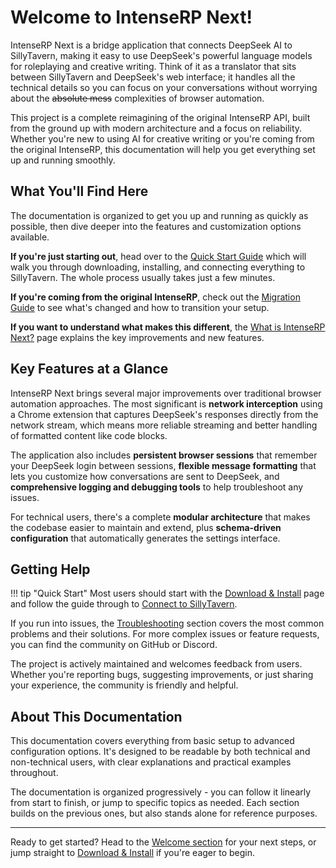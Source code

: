 # Welcome to IntenseRP Next!

IntenseRP Next is a bridge application that connects DeepSeek AI to SillyTavern, making it easy to use DeepSeek's powerful language models for roleplaying and creative writing. Think of it as a translator that sits between SillyTavern and DeepSeek's web interface; it handles all the technical details so you can focus on your conversations without worrying about the ~~absolute mess~~ complexities of browser automation.

This project is a complete reimagining of the original IntenseRP API, built from the ground up with modern architecture and a focus on reliability. Whether you're new to using AI for creative writing or you're coming from the original IntenseRP, this documentation will help you get everything set up and running smoothly.

## What You'll Find Here

The documentation is organized to get you up and running as quickly as possible, then dive deeper into the features and customization options available.

**If you're just starting out**, head over to the [Quick Start Guide](welcome/quick-start-guide/download-and-install.md) which will walk you through downloading, installing, and connecting everything to SillyTavern. The whole process usually takes just a few minutes.

**If you're coming from the original IntenseRP**, check out the [Migration Guide](welcome/quick-start-guide/migration-guide.md) to see what's changed and how to transition your setup.

**If you want to understand what makes this different**, the [What is IntenseRP Next?](welcome/what-is-intenserp-next.md) page explains the key improvements and new features.

## Key Features at a Glance

IntenseRP Next brings several major improvements over traditional browser automation approaches. The most significant is **network interception** using a Chrome extension that captures DeepSeek's responses directly from the network stream, which means more reliable streaming and better handling of formatted content like code blocks.

The application also includes **persistent browser sessions** that remember your DeepSeek login between sessions, **flexible message formatting** that lets you customize how conversations are sent to DeepSeek, and **comprehensive logging and debugging tools** to help troubleshoot any issues.

For technical users, there's a complete **modular architecture** that makes the codebase easier to maintain and extend, plus **schema-driven configuration** that automatically generates the settings interface.

## Getting Help

!!! tip "Quick Start"
    Most users should start with the [Download & Install](welcome/quick-start-guide/download-and-install.md) page and follow the guide through to [Connect to SillyTavern](welcome/quick-start-guide/connect-to-sillytavern.md).

If you run into issues, the [Troubleshooting](welcome/quick-start-guide/if-it-didnt/troubleshooting.md) section covers the most common problems and their solutions. For more complex issues or feature requests, you can find the community on GitHub or Discord.

The project is actively maintained and welcomes feedback from users. Whether you're reporting bugs, suggesting improvements, or just sharing your experience, the community is friendly and helpful.

## About This Documentation

This documentation covers everything from basic setup to advanced configuration options. It's designed to be readable by both technical and non-technical users, with clear explanations and practical examples throughout.

The documentation is organized progressively - you can follow it linearly from start to finish, or jump to specific topics as needed. Each section builds on the previous ones, but also stands alone for reference purposes.

---

Ready to get started? Head to the [Welcome section](welcome/welcome.md) for your next steps, or jump straight to [Download & Install](welcome/quick-start-guide/download-and-install.md) if you're eager to begin.